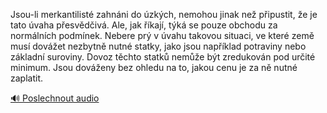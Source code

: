 
Jsou-li merkantilisté zahnáni do úzkých, nemohou jinak než připustit, že je tato úvaha přesvědčivá. Ale, jak říkají, týká se pouze obchodu za normálních podmínek. Nebere prý v úvahu takovou situaci, ve které země musí dovážet nezbytně nutné statky, jako jsou například potraviny nebo základní suroviny. Dovoz těchto statků nemůže být zredukován pod určité minimum. Jsou dováženy bez ohledu na to, jakou cenu je za ně nutné zaplatit.

[🔊 Poslechnout audio](/data/7-paragraphs/audio/chapter_83/para_004-Jsou-li-merkantilist-zahnni-do-zkch-nemohou-j.mp3)
